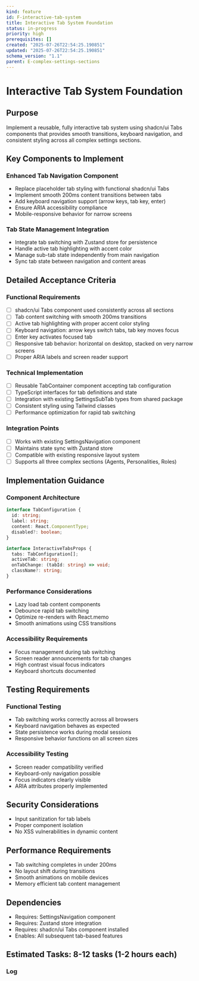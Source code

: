 ```yaml
---
kind: feature
id: F-interactive-tab-system
title: Interactive Tab System Foundation
status: in-progress
priority: high
prerequisites: []
created: "2025-07-26T22:54:25.190851"
updated: "2025-07-26T22:54:25.190851"
schema_version: "1.1"
parent: E-complex-settings-sections
---
```


# Interactive Tab System Foundation

## Purpose

Implement a reusable, fully interactive tab system using shadcn/ui Tabs components that provides smooth transitions, keyboard navigation, and consistent styling across all complex settings sections.

## Key Components to Implement

### Enhanced Tab Navigation Component

- Replace placeholder tab styling with functional shadcn/ui Tabs
- Implement smooth 200ms content transitions between tabs
- Add keyboard navigation support (arrow keys, tab key, enter)
- Ensure ARIA accessibility compliance
- Mobile-responsive behavior for narrow screens

### Tab State Management Integration

- Integrate tab switching with Zustand store for persistence
- Handle active tab highlighting with accent color
- Manage sub-tab state independently from main navigation
- Sync tab state between navigation and content areas

## Detailed Acceptance Criteria

### Functional Requirements

- [ ] shadcn/ui Tabs component used consistently across all sections
- [ ] Tab content switching with smooth 200ms transitions
- [ ] Active tab highlighting with proper accent color styling
- [ ] Keyboard navigation: arrow keys switch tabs, tab key moves focus
- [ ] Enter key activates focused tab
- [ ] Responsive tab behavior: horizontal on desktop, stacked on very narrow screens
- [ ] Proper ARIA labels and screen reader support

### Technical Implementation

- [ ] Reusable TabContainer component accepting tab configuration
- [ ] TypeScript interfaces for tab definitions and state
- [ ] Integration with existing SettingsSubTab types from shared package
- [ ] Consistent styling using Tailwind classes
- [ ] Performance optimization for rapid tab switching

### Integration Points

- [ ] Works with existing SettingsNavigation component
- [ ] Maintains state sync with Zustand store
- [ ] Compatible with existing responsive layout system
- [ ] Supports all three complex sections (Agents, Personalities, Roles)

## Implementation Guidance

### Component Architecture

```typescript
interface TabConfiguration {
  id: string;
  label: string;
  content: React.ComponentType;
  disabled?: boolean;
}

interface InteractiveTabsProps {
  tabs: TabConfiguration[];
  activeTab: string;
  onTabChange: (tabId: string) => void;
  className?: string;
}
```

### Performance Considerations

- Lazy load tab content components
- Debounce rapid tab switching
- Optimize re-renders with React.memo
- Smooth animations using CSS transitions

### Accessibility Requirements

- Focus management during tab switching
- Screen reader announcements for tab changes
- High contrast visual focus indicators
- Keyboard shortcuts documented

## Testing Requirements

### Functional Testing

- Tab switching works correctly across all browsers
- Keyboard navigation behaves as expected
- State persistence works during modal sessions
- Responsive behavior functions on all screen sizes

### Accessibility Testing

- Screen reader compatibility verified
- Keyboard-only navigation possible
- Focus indicators clearly visible
- ARIA attributes properly implemented

## Security Considerations

- Input sanitization for tab labels
- Proper component isolation
- No XSS vulnerabilities in dynamic content

## Performance Requirements

- Tab switching completes in under 200ms
- No layout shift during transitions
- Smooth animations on mobile devices
- Memory efficient tab content management

## Dependencies

- Requires: SettingsNavigation component
- Requires: Zustand store integration
- Requires: shadcn/ui Tabs component installed
- Enables: All subsequent tab-based features

## Estimated Tasks: 8-12 tasks (1-2 hours each)

### Log

